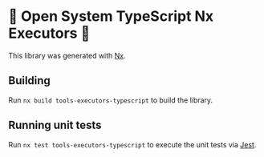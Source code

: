 # 🔧 Open System TypeScript Nx Executors 🔨

This library was generated with [Nx](https://nx.dev).

## Building

Run `nx build tools-executors-typescript` to build the library.

## Running unit tests

Run `nx test tools-executors-typescript` to execute the unit tests via [Jest](https://jestjs.io).
